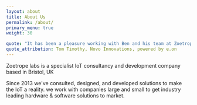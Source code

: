 ```yaml
---
layout: about
title: About Us
permalink: /about/
primary_menu: true
weight: 30

quote: "It has been a pleasure working with Ben and his team at Zoetrope for the past year at Novo."
quote_attribution: Tom Timothy, Novo Innovations, powered by e.on
---
```


Zoetrope labs is a specialist IoT consultancy and development company based in Bristol, UK

Since 2013 we've consulted, designed, and developed solutions to make the IoT a reality. we work with companies large and small to get industry leading hardware & software solutions to market.
